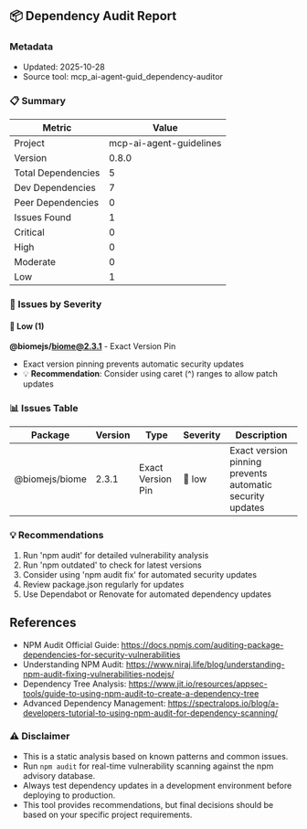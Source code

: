 ## 📦 Dependency Audit Report

### Metadata
- Updated: 2025-10-28
- Source tool: mcp_ai-agent-guid_dependency-auditor

### 📋 Summary
| Metric | Value |
|---|---|
| Project | mcp-ai-agent-guidelines |
| Version | 0.8.0 |
| Total Dependencies | 5 |
| Dev Dependencies | 7 |
| Peer Dependencies | 0 |
| Issues Found | 1 |
| Critical | 0 |
| High | 0 |
| Moderate | 0 |
| Low | 1 |

### 🚨 Issues by Severity

#### 🔵 Low (1)
**@biomejs/biome@2.3.1** - Exact Version Pin
  - Exact version pinning prevents automatic security updates
  - 💡 **Recommendation**: Consider using caret (^) ranges to allow patch updates


### 📊 Issues Table
| Package | Version | Type | Severity | Description |
|---|---|---|---|---|
| @biomejs/biome | 2.3.1 | Exact Version Pin | 🔵 low | Exact version pinning prevents automatic security updates |

### 💡 Recommendations
1. Run 'npm audit' for detailed vulnerability analysis
2. Run 'npm outdated' to check for latest versions
3. Consider using 'npm audit fix' for automated security updates
4. Review package.json regularly for updates
5. Use Dependabot or Renovate for automated dependency updates

## References
- NPM Audit Official Guide: https://docs.npmjs.com/auditing-package-dependencies-for-security-vulnerabilities
- Understanding NPM Audit: https://www.niraj.life/blog/understanding-npm-audit-fixing-vulnerabilities-nodejs/
- Dependency Tree Analysis: https://www.jit.io/resources/appsec-tools/guide-to-using-npm-audit-to-create-a-dependency-tree
- Advanced Dependency Management: https://spectralops.io/blog/a-developers-tutorial-to-using-npm-audit-for-dependency-scanning/



### ⚠️ Disclaimer
- This is a static analysis based on known patterns and common issues.
- Run `npm audit` for real-time vulnerability scanning against the npm advisory database.
- Always test dependency updates in a development environment before deploying to production.
- This tool provides recommendations, but final decisions should be based on your specific project requirements.
